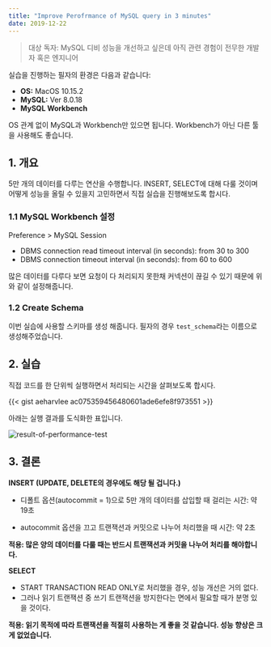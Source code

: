 ```yaml
---
title: "Improve Perofrmance of MySQL query in 3 minutes"
date: 2019-12-22
---
```


> 대상 독자: MySQL 디비 성능을 개선하고 싶은데 아직 관련 경험이 전무한 개발자 혹은 엔지니어

실습을 진행하는 필자의 환경은 다음과 같습니다:

* **OS:** MacOS 10.15.2
* **MySQL:** Ver 8.0.18
* **MySQL Workbench**

OS 관계 없이 MySQL과 Workbench만 있으면 됩니다. Workbench가 아닌 다른 툴을 사용해도 좋습니다.


## 1. 개요

5만 개의 데이터를 다루는 연산을 수행합니다. INSERT, SELECT에 대해 다룰 것이며 어떻게 성능을 올릴 수 있을지 고민하면서 직접 실습을 진행해보도록 합시다.

### 1.1 MySQL Workbench 설정

Preference > MySQL Session

* DBMS connection read timeout interval (in seconds): from 30 to 300
* DBMS connection timeout interval (in seconds): from 60 to 600

많은 데이터를 다루다 보면 요청이 다 처리되지 못한채 커넥션이 끊길 수 있기 때문에 위와 같이 설정해줍니다.



### 1.2 Create Schema

이번 실습에 사용할 스키마를 생성 해줍니다. 필자의 경우 `test_schema`라는 이름으로 생성해주었습니다.



## 2. 실습

직접 코드를 한 단위씩 실행하면서 처리되는 시간을 살펴보도록 합시다.

{{< gist aeharvlee ac075359456480601ade6efe8f973551 >}}

아래는 실행 결과를 도식화한 표입니다.

![result-of-performance-test](/images/2019-12-22-improve-mysql-performance/0.png)



## 3. 결론

**INSERT (UPDATE, DELETE의 경우에도 해당 될 겁니다.)**

* 디폴트 옵션(autocommit = 1)으로 5만 개의 데이터를 삽입할 때 걸리는 시간: 약 19초

* autocommit 옵션을 끄고 트랜잭션과 커밋으로 나누어 처리했을 때 시간: 약 2초

**적용: 많은 양의 데이터를 다룰 때는 반드시 트랜잭션과 커밋을 나누어 처리를 해야합니다.**



**SELECT**

* START TRANSACTION READ ONLY로 처리했을 경우, 성능 개선은 거의 없다.
* 그러나 읽기 트랜잭션 중 쓰기 트랜잭션을 방지한다는 면에서 필요할 때가 분명 있을 것이다.

**적용: 읽기 목적에 따라 트랜잭션을 적절히 사용하는 게 좋을 것 같습니다. 성능 향상은 크게 없었습니다.**

